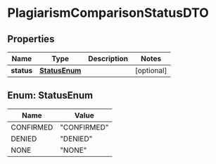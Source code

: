 

# PlagiarismComparisonStatusDTO


## Properties

| Name | Type | Description | Notes |
|------------ | ------------- | ------------- | -------------|
|**status** | [**StatusEnum**](#StatusEnum) |  |  [optional] |



## Enum: StatusEnum

| Name | Value |
|---- | -----|
| CONFIRMED | &quot;CONFIRMED&quot; |
| DENIED | &quot;DENIED&quot; |
| NONE | &quot;NONE&quot; |



